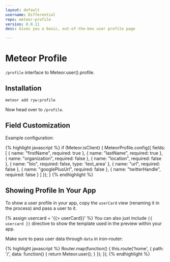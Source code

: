 ```yaml
---
layout: default
username: Differential
repo: meteor-profile
version: 0.0.11
desc: Gives you a basic, out-of-the-box user profile page

---
```

# Meteor Profile

`/profile` interface to Meteor.user().profile.

## Installation

```
meteor add ryw:profile
```

Now head over to `/profile`.

## Field Customization

Example configuration:

{% highlight javascript %}
if (Meteor.isClient) {
  MeteorProfile.config({
    fields: [
      { name: "firstName", required: true },
      { name: "lastName", required: true },
      { name: "organization", required: false },
      { name: "location", required: false },
      { name: "bio", required: false, type: 'text_area' },
      { name: "url", required: false },
      { name: "googlePlusUrl", required: false },
      { name: "twitterHandle", required: false }
    ]
  });
}
{% endhighlight %}

## Showing Profile In Your App

To show a user profile in your app, copy the `userCard` view (renaming
it in the process) and pass a user to it.

{% assign usercard = '{{> userCard}}' %}
You can also just include `{{ usercard }}` directive to show the
template used in the preview within your app.

Make sure to pass user data through `data` in iron-router:

{% highlight javascript %}
Router.map(function() {
  this.route('home', {
    path: '/',
    data: function() {
      return Meteor.user();
    }
  });
});
{% endhighlight %}
